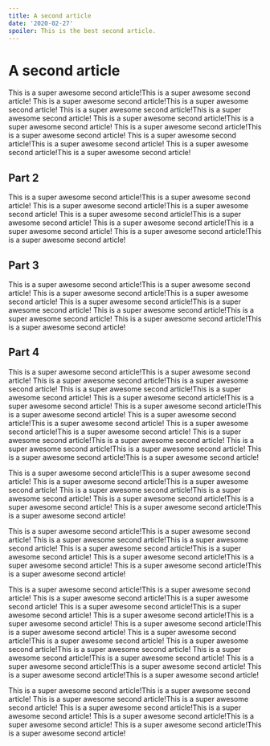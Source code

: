 ```yaml
---
title: A second article
date: '2020-02-27'
spoiler: This is the best second article.
---
```


# A second article

This is a super awesome second article!This is a super awesome second article!
This is a super awesome second article!This is a super awesome second article!
This is a super awesome second article!This is a super awesome second article!
This is a super awesome second article!This is a super awesome second article!
This is a super awesome second article!This is a super awesome second article!
This is a super awesome second article!This is a super awesome second article!
This is a super awesome second article!This is a super awesome second article!

## Part 2

This is a super awesome second article!This is a super awesome second article!
This is a super awesome second article!This is a super awesome second article!
This is a super awesome second article!This is a super awesome second article!
This is a super awesome second article!This is a super awesome second article!
This is a super awesome second article!This is a super awesome second article!

## Part 3

This is a super awesome second article!This is a super awesome second article!
This is a super awesome second article!This is a super awesome second article!
This is a super awesome second article!This is a super awesome second article!
This is a super awesome second article!This is a super awesome second article!
This is a super awesome second article!This is a super awesome second article!

## Part 4

This is a super awesome second article!This is a super awesome second article!
This is a super awesome second article!This is a super awesome second article!
This is a super awesome second article!This is a super awesome second article!
This is a super awesome second article!This is a super awesome second article!
This is a super awesome second article!This is a super awesome second article!
This is a super awesome second article!This is a super awesome second article!
This is a super awesome second article!This is a super awesome second article!
This is a super awesome second article!This is a super awesome second article!
This is a super awesome second article!This is a super awesome second article!
This is a super awesome second article!This is a super awesome second article!

This is a super awesome second article!This is a super awesome second article!
This is a super awesome second article!This is a super awesome second article!
This is a super awesome second article!This is a super awesome second article!
This is a super awesome second article!This is a super awesome second article!
This is a super awesome second article!This is a super awesome second article!

This is a super awesome second article!This is a super awesome second article!
This is a super awesome second article!This is a super awesome second article!
This is a super awesome second article!This is a super awesome second article!
This is a super awesome second article!This is a super awesome second article!
This is a super awesome second article!This is a super awesome second article!

This is a super awesome second article!This is a super awesome second article!
This is a super awesome second article!This is a super awesome second article!
This is a super awesome second article!This is a super awesome second article!
This is a super awesome second article!This is a super awesome second article!
This is a super awesome second article!This is a super awesome second article!
This is a super awesome second article!This is a super awesome second article!
This is a super awesome second article!This is a super awesome second article!
This is a super awesome second article!This is a super awesome second article!
This is a super awesome second article!This is a super awesome second article!
This is a super awesome second article!This is a super awesome second article!

This is a super awesome second article!This is a super awesome second article!
This is a super awesome second article!This is a super awesome second article!
This is a super awesome second article!This is a super awesome second article!
This is a super awesome second article!This is a super awesome second article!
This is a super awesome second article!This is a super awesome second article!
